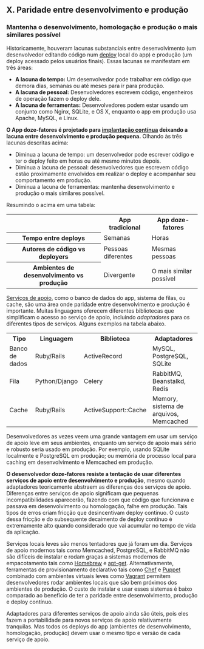 ## X. Paridade entre desenvolvimento e produção
### Mantenha o desenvolvimento, homologação e produção o mais similares possível

Historicamente, houveram lacunas substanciais entre desenvolvimento (um desenvolvedor editando código num [deploy](./codebase) local do app) e produção (um deploy acessado pelos usuários finais). Essas lacunas se manifestam em três áreas:

* **A lacuna do tempo:** Um desenvolvedor pode trabalhar em código que demora dias, semanas ou até meses para ir para produção.
* **A lacuna de pessoal:** Desenvolvedores escrevem código, engenheiros de operação fazem o deploy dele.
* **A lacuna de ferramentas:** Desenvolvedores podem estar usando um conjunto como Nginx, SQLite, e OS X, enquanto o app em produção usa Apache, MySQL, e Linux.

**O App doze-fatores é projetado para [implantação contínua](http://avc.com/2011/02/continuous-deployment/) deixando a lacuna entre desenvolvimento e produção pequena.** Olhando às três lacunas descritas acima:

* Diminua a lacuna de tempo: um desenvolvedor pode escrever código e ter o deploy feito em horas ou até mesmo minutos depois.
* Diminua a lacuna de pessoal: desenvolvedores que escrevem código estão proximamente envolvidos em realizar o deploy e acompanhar seu comportamento em produção.
* Diminua a lacuna de ferramentas: mantenha desenvolvimento e produção o mais similares possível.

Resumindo o acima em uma tabela:

<table>
  <tr>
    <th></th>
    <th>App tradicional</th>
    <th>App doze-fatores</th>
  </tr>
  <tr>
    <th>Tempo entre deploys</th>
    <td>Semanas</td>
    <td>Horas</td>
  </tr>
  <tr>
    <th>Autores de código vs deployers</th>
    <td>Pessoas diferentes</td>
    <td>Mesmas pessoas</td>
  </tr>
  <tr>
    <th>Ambientes de desenvolvimento vs produção</th>
    <td>Divergente</td>
    <td>O mais similar possível</td>
  </tr>
</table>

[Serviços de apoio](./backing-services), como o banco de dados do app, sistema de filas, ou cache, são uma área onde paridade entre desenvolvimento e produção é importante. Muitas linguagens oferecem diferentes bibliotecas que simplificam o acesso ao serviço de apoio, incluindo *adaptadores* para os diferentes tipos de serviços. Alguns exemplos na tabela abaixo.

<table>
  <tr>
    <th>Tipo</th>
    <th>Linguagem</th>
    <th>Biblioteca</th>
    <th>Adaptadores</th>
  </tr>
  <tr>
    <td>Banco de dados</td>
    <td>Ruby/Rails</td>
    <td>ActiveRecord</td>
    <td>MySQL, PostgreSQL, SQLite</td>
  </tr>
  <tr>
    <td>Fila</td>
    <td>Python/Django</td>
    <td>Celery</td>
    <td>RabbitMQ, Beanstalkd, Redis</td>
  </tr>
  <tr>
    <td>Cache</td>
    <td>Ruby/Rails</td>
    <td>ActiveSupport::Cache</td>
    <td>Memory, sistema de arquivos, Memcached</td>
  </tr>
</table>

Desenvolvedores as vezes veem uma grande vantagem em usar um serviço de apoio leve em seus ambientes, enquanto um serviço de apoio mais sério e robusto seria usado em produção. Por exemplo, usando SQLite localmente e PostgreSQL em produção; ou memória de processo local para caching em desenvolvimento e Memcached em produção.

**O desenvolvedor doze-fatores resiste a tentação de usar diferentes serviços de apoio entre desenvolvimento e produção**, mesmo quando adaptadores teoricamente abstraem as diferenças dos serviços de apoio. Diferenças entre serviços de apoio significam que pequenas incompatibilidades aparecerão, fazendo com que código que funcionava e passava em desenvolvimento ou homologação, falhe em produção. Tais tipos de erros criam fricção que desincentivam deploy contínuo. O custo dessa fricção e do subsequente decaimento de deploy contínuo é extremamente alto quando considerado que vai acumular no tempo de vida da aplicação.

Serviços locais leves são menos tentadores que já foram um dia. Serviços de apoio modernos tais como Memcached, PostgreSQL, e RabbitMQ não são difíceis de instalar e rodam graças a sistemas modernos de empacotamento tais como [Homebrew](http://mxcl.github.com/homebrew/) e [apt-get](https://help.ubuntu.com/community/AptGet/Howto). Alternativamente, ferramentas de provisionamento declarativo tais como [Chef](http://www.opscode.com/chef/) e [Puppet](http://docs.puppetlabs.com/) combinado com ambientes virtuais leves como [Vagrant](http://vagrantup.com/) permitem desenvolvedores rodar ambientes locais que são bem próximos dos ambientes de produção. O custo de instalar e usar esses sistemas é baixo comparado ao benefício de ter a paridade entre desenvolvimento, produção e deploy contínuo.

Adaptadores para diferentes serviços de apoio ainda são úteis, pois eles fazem a portabilidade para novos serviços de apoio relativamente tranquilas. Mas todos os deploys do app (ambientes de desenvolvimento, homologação, produção) devem usar o mesmo tipo e versão de cada serviço de apoio.
